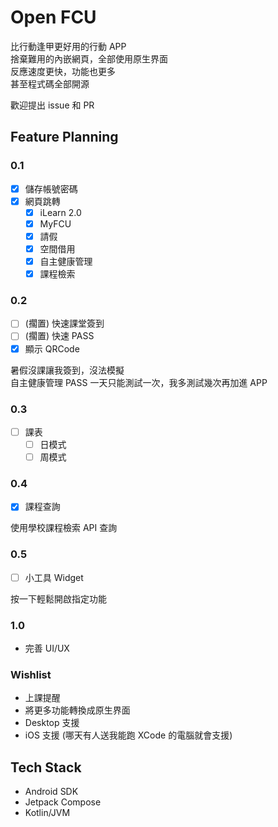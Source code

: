 # Open FCU

比行動逢甲更好用的行動 APP  
捨棄難用的內嵌網頁，全部使用原生界面  
反應速度更快，功能也更多  
甚至程式碼全部開源

歡迎提出 issue 和 PR

## Feature Planning

### 0.1

- [x] 儲存帳號密碼
- [x] 網頁跳轉
  - [x] iLearn 2.0
  - [x] MyFCU
  - [x] 請假
  - [x] 空間借用
  - [x] 自主健康管理
  - [x] 課程檢索

### 0.2

- [ ] (擱置) 快速課堂簽到
- [ ] (擱置) 快速 PASS
- [x] 顯示 QRCode

暑假沒課讓我簽到，沒法模擬  
自主健康管理 PASS 一天只能測試一次，我多測試幾次再加進 APP

### 0.3

- [ ] 課表
  - [ ] 日模式
  - [ ] 周模式

### 0.4

- [x] 課程查詢

使用學校課程檢索 API 查詢

### 0.5

- [ ] 小工具 Widget

按一下輕鬆開啟指定功能

### 1.0

- 完善 UI/UX

### Wishlist

- 上課提醒
- 將更多功能轉換成原生界面
- Desktop 支援
- iOS 支援 (哪天有人送我能跑 XCode 的電腦就會支援)

## Tech Stack

- Android SDK
- Jetpack Compose
- Kotlin/JVM

